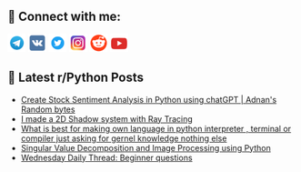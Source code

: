## 🔎 Connect with me:
[<img src="https://github.com/bullbesh/bullbesh/blob/main/images/Telegram.png" width="32" height="32" />](https://t.me/bullbesh)
[<img src="https://github.com/bullbesh/bullbesh/blob/main/images/VK.png" width="32" height="32" />](https://vk.com/bullbesh)
[<img src="https://github.com/bullbesh/bullbesh/blob/main/images/Twitter.png" width="32" height="32" />](https://twitter.com/bullbesh1)
[<img src="https://github.com/bullbesh/bullbesh/blob/main/images/Instagram.png" width="32" height="32" />](https://www.instagram.com/bullbesh)
[<img src="https://github.com/bullbesh/bullbesh/blob/main/images/Reddit.png" width="32" height="32" />](https://www.reddit.com/user/bullbesh)
[<img src="https://github.com/bullbesh/bullbesh/blob/main/images/YouTube.png" width="32" height="32" />](https://www.youtube.com/channel/UCtfjRs6uzgq5mfm8S06WTcg)

## 📕 Latest r/Python Posts
<!-- BLOG-POST-LIST:START -->
- [Create Stock Sentiment Analysis in Python using chatGPT | Adnan&#39;s Random bytes](https://www.reddit.com/r/Python/comments/125j9s5/create_stock_sentiment_analysis_in_python_using/)
- [I made a 2D Shadow system with Ray Tracing](https://www.reddit.com/r/Python/comments/125ioi7/i_made_a_2d_shadow_system_with_ray_tracing/)
- [What is best for making own language in python interpreter , terminal or compiler just asking for gernel knowledge nothing else](https://www.reddit.com/r/Python/comments/125euk0/what_is_best_for_making_own_language_in_python/)
- [Singular Value Decomposition and Image Processing using Python](https://www.reddit.com/r/Python/comments/125dd5b/singular_value_decomposition_and_image_processing/)
- [Wednesday Daily Thread: Beginner questions](https://www.reddit.com/r/Python/comments/1256y8d/wednesday_daily_thread_beginner_questions/)
<!-- BLOG-POST-LIST:END -->
